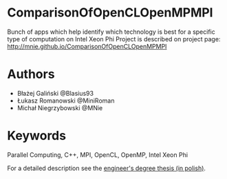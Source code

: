 # ComparisonOfOpenCLOpenMPMPI
Bunch of apps which help identify which technology is best for a specific type of computation on Intel Xeon Phi
Project is described on project page:
http://mnie.github.io/ComparisonOfOpenCLOpenMPMPI

# Authors

* Błażej Galiński @Blasius93
* Łukasz Romanowski @MiniRoman
* Michał Niegrzybowski @MNie

# Keywords

Parallel Computing, C++, MPI, OpenCL, OpenMP, Intel Xeon Phi 

For a detailed description see the [engineer's degree thesis (in polish)](https://github.com/MNie/ComparisonOfOpenCLOpenMPMPI/blob/master/doc/doc.pdf).

